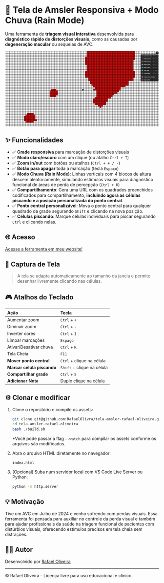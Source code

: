 # 🧠 Tela de Amsler Responsiva + Modo Chuva (Rain Mode)

Uma ferramenta de **triagem visual interativa** desenvolvida para **diagnóstico rápido de distorções visuais**, como as causadas por **degeneração macular** ou sequelas de AVC.

![Tela de Amsler com Modo Chuva](./screenshot.png)

## ✨ Funcionalidades

-   ✅ **Grade responsiva** para marcação de distorções visuais
-   ✅ **Modo claro/escuro** com um clique (ou atalho `Ctrl + I`)
-   ✅ **Zoom in/out** com botões ou atalhos (`Ctrl + + / -`)
-   ✅ **Botão para apagar** toda a marcação (tecla `Espaço`)
-   ✅ **Modo Chuva (Rain Mode)**: Linhas verticais com 4 blocos de altura descem aleatoriamente, simulando estímulos visuais para diagnóstico funcional de áreas de perda de percepção (`Ctrl + R`)
-   ✅ **Compartilhamento**: Gera uma URL com os quadrados preenchidos codificados para compartilhamento, **incluindo agora as células piscando e a posição personalizada do ponto central**.
-   ✅ **Ponto central personalizável**: Mova o ponto central para qualquer quadrado da grade segurando `Shift` e clicando na nova posição.
-   ✅ **Células piscando**: Marque células individuais para piscar segurando `Ctrl` e clicando nelas.

## 🌐 Acesso

[Acesse a ferramenta em meu website\!](https://rafaeloliveiradesign.com/tela-amsler/)

## 📸 Captura de Tela

> A tela se adapta automaticamente ao tamanho da janela e permite desenhar livremente clicando nas células.

## 🎮 Atalhos do Teclado

| Ação                       | Tecla                      |
| :------------------------- | :------------------------- |
| Aumentar zoom              | `Ctrl` + `+`               |
| Diminuir zoom              | `Ctrl` + `-`               |
| Inverter cores             | `Ctrl` + `I`               |
| Limpar marcações           | `Espaço`                   |
| Ativar/Desativar chuva     | `Ctrl` + `R`               |
| Tela Cheia                 | `F11`                      |
| **Mover ponto central**    | `Ctrl` + clique na célula  |
| **Marcar célula piscando** | `Shift` + clique na célula |
| **Compartilhar grade**     | `Ctrl` + `S`               |
| **Adicionar Nota**         | Duplo clique na célula     |

## ⚙️ Clonar e modificar

1.  Clone o repositório e compile os assets:

    ```bash
    git clone git@github.com:RafaelOlivra/tela-amsler-rafael-oliveira.git
    cd tela-amsler-rafael-oliveira
    bash ./build.sh
    ```

    \*Você pode passar a flag `--watch` para compilar os assets conforme os arquivos são modificados.

2.  Abra o arquivo HTML diretamente no navegador:

    ```
    index.html
    ```

3.  (Opcional) Suba num servidor local com VS Code Live Server ou Python:

    ```bash
    python -m http.server
    ```

## 💡 Motivação

Tive um AVC em Julho de 2024 e venho sofrendo com perdas visuais. Essa ferramenta foi pensada para auxiliar no controle da perda visual e também para ajudar profissionais da saúde na triagem funcional de pacientes com distúrbios visuais, oferecendo estímulos precisos em tela cheia sem distrações.

## 🧑‍💻 Autor

Desenvolvido por [Rafael Oliveira](https://rafaeloliveiradesign.com)

---

© Rafael Oliveira - Licença livre para uso educacional e clínico.
